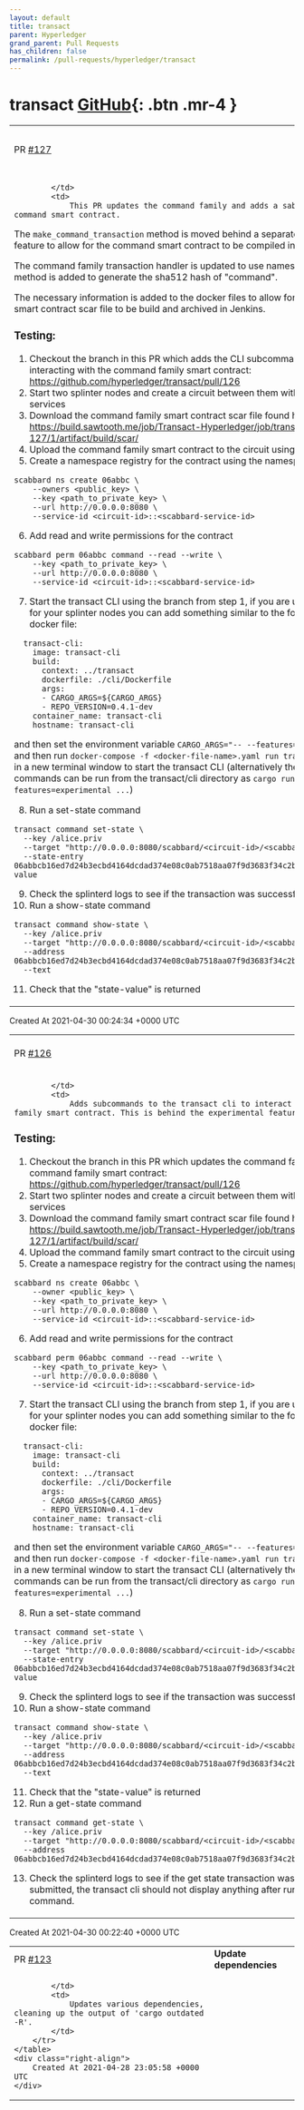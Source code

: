 ```yaml
---
layout: default
title: transact
parent: Hyperledger
grand_parent: Pull Requests
has_children: false
permalink: /pull-requests/hyperledger/transact
---
```


# transact <span class="fs-3 right-align">[GitHub](https://github.com/hyperledger/transact){: .btn .mr-4 }</span>


<div>
    <table>
        <tr>
            <td>
                PR <a href="https://github.com/hyperledger/transact/pull/127" class=".btn">#127</a>
            </td>
            <td>
                <b>
                    Command family smart contract
                </b>
            </td>
        </tr>
        <tr>
            <td>
                
            </td>
            <td>
                This PR updates the command family and adds a sabre compatible command smart contract.

The `make_command_transaction` method is moved behind a separate experimental feature to allow for the command smart contract to be compiled into wasm.

The command family transaction handler is updated to use namespaces and a method is added to generate the sha512 hash of "command".

The necessary information is added to the docker files to allow for the command smart contract scar file to be build and archived in Jenkins.

### **Testing:**

1. Checkout the branch in this PR which adds the CLI subcommands for interacting with the command family smart contract: https://github.com/hyperledger/transact/pull/126
2. Start two splinter nodes and create a circuit between them with scabbard services
3. Download the command family smart contract scar file found here: https://build.sawtooth.me/job/Transact-Hyperledger/job/transact/job/PR-127/1/artifact/build/scar/
4. Upload the command family smart contract to the circuit using the scabbard CLI
5. Create a namespace registry for the contract using the namespace "06abbc"
```
scabbard ns create 06abbc \
    --owners <public_key> \
    --key <path_to_private_key> \
    --url http://0.0.0.0:8080 \
    --service-id <circuit-id>::<scabbard-service-id>
```
6. Add read and write permissions for the contract
```
scabbard perm 06abbc command --read --write \
    --key <path_to_private_key> \
    --url http://0.0.0.0:8080 \
    --service-id <circuit-id>::<scabbard-service-id>
```
7. Start the transact CLI using the branch from step 1, if you are using a docker file for your splinter nodes you can add something similar to the following to your docker file: 
```
  transact-cli:
    image: transact-cli
    build:
      context: ../transact
      dockerfile: ./cli/Dockerfile
      args:
      - CARGO_ARGS=${CARGO_ARGS}
      - REPO_VERSION=0.4.1-dev
    container_name: transact-cli
    hostname: transact-cli
```
and then set the environment variable `CARGO_ARGS="-- --features=experimental"` and then run `docker-compose -f <docker-file-name>.yaml run transact-cli bash` in a new terminal window to start the transact CLI 
(alternatively the transact commands can be run from the transact/cli directory as `cargo run --features=experimental ...`)

8. Run a set-state command
```
transact command set-state \
  --key /alice.priv
  --target "http://0.0.0.0:8080/scabbard/<circuit-id>/<scabbard-service-id>"
  --state-entry 06abbcb16ed7d24b3ecbd4164dcdad374e08c0ab7518aa07f9d3683f34c2b3c67a1583:state-value
```
9. Check the splinterd logs to see if the transaction was successfully submitted
10. Run a show-state command
```
transact command show-state \
  --key /alice.priv
  --target "http://0.0.0.0:8080/scabbard/<circuit-id>/<scabbard-service-id>"
  --address 06abbcb16ed7d24b3ecbd4164dcdad374e08c0ab7518aa07f9d3683f34c2b3c67a1583
  --text
```
11. Check that the "state-value" is returned
            </td>
        </tr>
    </table>
    <div class="right-align">
        Created At 2021-04-30 00:24:34 +0000 UTC
    </div>
</div>

<div>
    <table>
        <tr>
            <td>
                PR <a href="https://github.com/hyperledger/transact/pull/126" class=".btn">#126</a>
            </td>
            <td>
                <b>
                    Command family cli subcommands
                </b>
            </td>
        </tr>
        <tr>
            <td>
                
            </td>
            <td>
                Adds subcommands to the transact cli to interact with the command family smart contract. This is behind the experimental feature "command".

### **Testing:**

1. Checkout the branch in this PR which updates the command family and adds a command family smart contract: https://github.com/hyperledger/transact/pull/126
2. Start two splinter nodes and create a circuit between them with scabbard services
3. Download the command family smart contract scar file found here: https://build.sawtooth.me/job/Transact-Hyperledger/job/transact/job/PR-127/1/artifact/build/scar/
4. Upload the command family smart contract to the circuit using the scabbard CLI
5. Create a namespace registry for the contract using the namespace "06abbc"
```
scabbard ns create 06abbc \
    --owner <public_key> \
    --key <path_to_private_key> \
    --url http://0.0.0.0:8080 \
    --service-id <circuit-id>::<scabbard-service-id>
```
6. Add read and write permissions for the contract
```
scabbard perm 06abbc command --read --write \
    --key <path_to_private_key> \
    --url http://0.0.0.0:8080 \
    --service-id <circuit-id>::<scabbard-service-id>
```
7. Start the transact CLI using the branch from step 1, if you are using a docker file for your splinter nodes you can add something similar to the following to your docker file: 
```
  transact-cli:
    image: transact-cli
    build:
      context: ../transact
      dockerfile: ./cli/Dockerfile
      args:
      - CARGO_ARGS=${CARGO_ARGS}
      - REPO_VERSION=0.4.1-dev
    container_name: transact-cli
    hostname: transact-cli
```
and then set the environment variable `CARGO_ARGS="-- --features=experimental"` and then run `docker-compose -f <docker-file-name>.yaml run transact-cli bash` in a new terminal window to start the transact CLI 
(alternatively the transact commands can be run from the transact/cli directory as `cargo run --features=experimental ...`)

8. Run a set-state command
```
transact command set-state \
  --key /alice.priv
  --target "http://0.0.0.0:8080/scabbard/<circuit-id>/<scabbard-service-id>"
  --state-entry 06abbcb16ed7d24b3ecbd4164dcdad374e08c0ab7518aa07f9d3683f34c2b3c67a1583:state-value
```
9. Check the splinterd logs to see if the transaction was successfully submitted
10. Run a show-state command
```
transact command show-state \
  --key /alice.priv
  --target "http://0.0.0.0:8080/scabbard/<circuit-id>/<scabbard-service-id>"
  --address 06abbcb16ed7d24b3ecbd4164dcdad374e08c0ab7518aa07f9d3683f34c2b3c67a1583
  --text
```
11. Check that the "state-value" is returned
12. Run a get-state command 
```
transact command get-state \
  --key /alice.priv
  --target "http://0.0.0.0:8080/scabbard/<circuit-id>/<scabbard-service-id>"
  --address 06abbcb16ed7d24b3ecbd4164dcdad374e08c0ab7518aa07f9d3683f34c2b3c67a1583
```
13. Check the splinterd logs to see if the get state transaction was successfully submitted, the transact cli should not display anything after running this command.
            </td>
        </tr>
    </table>
    <div class="right-align">
        Created At 2021-04-30 00:22:40 +0000 UTC
    </div>
</div>

<div>
    <table>
        <tr>
            <td>
                PR <a href="https://github.com/hyperledger/transact/pull/123" class=".btn">#123</a>
            </td>
            <td>
                <b>
                    Update dependencies
                </b>
            </td>
        </tr>
        <tr>
            <td>
                
            </td>
            <td>
                Updates various dependencies, cleaning up the output of 'cargo outdated -R'.
            </td>
        </tr>
    </table>
    <div class="right-align">
        Created At 2021-04-28 23:05:58 +0000 UTC
    </div>
</div>

